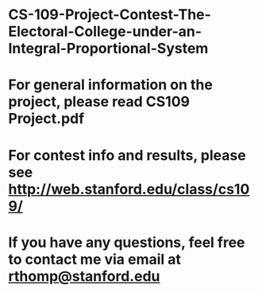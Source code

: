 # CS-109-Project-Contest-The-Electoral-College-under-an-Integral-Proportional-System

# For general information on the project, please read CS109 Project.pdf
# For contest info and results, please see http://web.stanford.edu/class/cs109/
# If you have any questions, feel free to contact me via email at rthomp@stanford.edu
